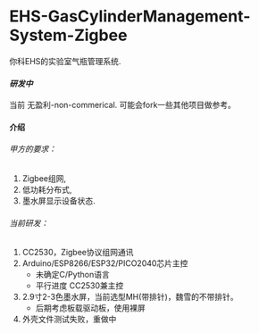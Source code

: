 # EHS-GasCylinderManagement-System-Zigbee

你科EHS的实验室气瓶管理系统.

#### ***研发中***

当前 无盈利-non-commerical. 可能会fork一些其他项目做参考。

#### 介绍

###### 甲方的要求：

1. Zigbee组网,
2. 低功耗分布式,
3. 墨水屏显示设备状态.

###### 当前研发：

1. CC2530，Zigbee协议组网通讯
2. Arduino/ESP8266/ESP32/PICO2040芯片主控
   * 未确定C/Python语言
   * 平行进度 CC2530兼主控
3. 2.9寸2-3色墨水屏，当前选型MH(带排针)，魏雪的不带排针。
   * 后期考虑板载驱动板，使用裸屏
4. 外壳文件测试失败，重做中
